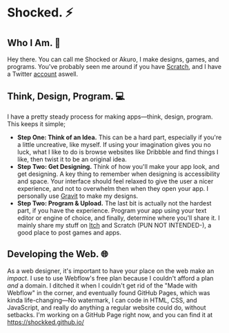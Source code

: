 # Shocked. ⚡

## Who I Am. 👤
Hey there. You can call me Shocked or Akuro, I make designs, games, and programs. You've probably seen me around if you have [Scratch](https://scratch.mit.edu/users/-Shocked-), and I have a Twitter [account](https://twitter.com/AkuroTheWolf) aswell.

## Think, Design, Program. 💻
I have a pretty steady process for making apps—think, design, program. This keeps it simple;
- **Step One: Think of an Idea.** This can be a hard part, especially if you're a little uncreative, like myself. If using your imagination gives you no luck, what I like to do is browse websites like Dribbble and find things I like, then twist it to be an original idea.
- **Step Two: Get Designing.** Think of how you'll make your app look, and get designing. A key thing to remember when designing is accessibility and space. Your interface should feel relaxed to give the user a nicer experience, and not to overwhelm then when they open your app. I personally use [Gravit](https://designer.io/en) to make my designs.
- **Step Two: Program & Upload.** The last bit is actually not the hardest part, if you have the experience. Program your app using your text editor or engine of choice, and finally, determine where you'll share it. I mainly share my stuff on [Itch](https://redhats.itch.io) and Scratch (PUN NOT INTENDED-), a good place to post games and apps.

## Developing the Web. 🌐
As a web designer, it's important to have your place on the web make an _impact_. I use to use Webflow's free plan because I couldn't afford a plan _and_ a domain. I ditched it when I couldn't get rid of the "Made with Webflow" in the corner, and eventually found GitHub Pages, which was kinda life-changing—No watermark, I can code in HTML, CSS, and JavaScript, and really do anything a regular website could do, without setbacks. I'm working on a GitHub Page right now, and you can find it at https://shockked.github.io/

